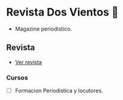 # Revista Dos Vientos 🐼

<!-- Add images/dosvientos_portada.png -->

- Magazine periodistico.

## Revista
 - [Ver revista](https://github.com/dosvientos/pdf/)

### Cursos
- [ ] Formacion Periodistica y locutores.
